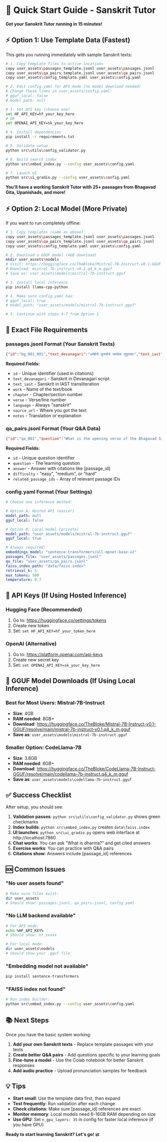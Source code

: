 # 🚀 Quick Start Guide - Sanskrit Tutor

**Get your Sanskrit Tutor running in 15 minutes!**

## ⚡ **Option 1: Use Template Data (Fastest)**

This gets you running immediately with sample Sanskrit texts:

```bash
# 1. Copy template files to active locations
copy user_assets\passages_template.jsonl user_assets\passages.jsonl
copy user_assets\qa_pairs_template.jsonl user_assets\qa_pairs.jsonl  
copy user_assets\config_template.yaml user_assets\config.yaml

# 2. Edit config.yaml for API mode (no model download needed)
# Change these lines in user_assets/config.yaml:
# gguf_local: false
# model_path: null

# 3. Set API key (choose one)
set HF_API_KEY=hf_your_key_here
# OR
set OPENAI_API_KEY=sk_your_key_here

# 4. Install dependencies
pip install -r requirements.txt

# 5. Validate setup
python src\utils\config_validator.py

# 6. Build search index
python src\embed_index.py --config user_assets\config.yaml

# 7. Launch UI
python src\ui_gradio.py --config user_assets\config.yaml
```

**You'll have a working Sanskrit Tutor with 25+ passages from Bhagavad Gita, Upanishads, and more!**

## ⚡ **Option 2: Local Model (More Private)**

If you want to run completely offline:

```bash
# 1. Copy templates (same as above)
copy user_assets\passages_template.jsonl user_assets\passages.jsonl
copy user_assets\qa_pairs_template.jsonl user_assets\qa_pairs.jsonl  
copy user_assets\config_template.yaml user_assets\config.yaml

# 2. Download a GGUF model (4GB download)
mkdir user_assets\models
# Visit: https://huggingface.co/TheBloke/Mistral-7B-Instruct-v0.1-GGUF
# Download: mistral-7b-instruct-v0.1.q4_k_m.gguf
# Save as: user_assets\models\mistral-7b-instruct.gguf

# 3. Install local inference
pip install llama-cpp-python

# 4. Make sure config.yaml has:
# gguf_local: true
# model_path: "user_assets/models/mistral-7b-instruct.gguf"

# 5. Continue with steps 4-7 from Option 1
```

## 🎯 **Exact File Requirements**

### **passages.jsonl Format** (Your Sanskrit Texts)
```json
{"id":"bg_001_001","text_devanagari":"धर्मक्षेत्रे कुरुक्षेत्रे समवेता युयुत्सवः","text_iast":"dharmakṣetre kurukṣetre samavetā yuyutsavaḥ","work":"Bhagavadgita","chapter":"1","verse":"1a","language":"sanskrit","source_url":"https://www.sacred-texts.com/hin/sbe08/sbe08003.htm","notes":"Opening verse"}
```

**Required Fields:**
- `id` - Unique identifier (used in citations)
- `text_devanagari` - Sanskrit in Devanagari script  
- `text_iast` - Sanskrit in IAST transliteration
- `work` - Name of the text/book
- `chapter` - Chapter/section number
- `verse` - Verse/line number  
- `language` - Always "sanskrit"
- `source_url` - Where you got the text
- `notes` - Translation or explanation

### **qa_pairs.jsonl Format** (Your Q&A Data)
```json
{"id":"qa_001","question":"What is the opening verse of the Bhagavad Gita?","answer":"The Gita opens with 'dharmakṣetre kurukṣetre samavetā yuyutsavaḥ' meaning 'On the field of dharma, on the field of Kuru, assembled and eager to fight'. [bg_001_001]","difficulty":"easy","related_passage_ids":["bg_001_001"]}
```

**Required Fields:**
- `id` - Unique question identifier
- `question` - The learning question
- `answer` - Answer with citations like [passage_id]
- `difficulty` - "easy", "medium", or "hard" 
- `related_passage_ids` - Array of relevant passage IDs

### **config.yaml Format** (Your Settings)
```yaml
# Choose one inference method:

# Option A: Hosted API (easier)
model_path: null
gguf_local: false

# Option B: Local model (private)  
model_path: "user_assets/models/mistral-7b-instruct.gguf"
gguf_local: true

# Always required:
embeddings_model: "sentence-transformers/all-mpnet-base-v2"
passages_file: "user_assets/passages.jsonl"
qa_file: "user_assets/qa_pairs.jsonl"
faiss_index_path: "data/faiss.index"
retrieval_k: 5
max_tokens: 500
temperature: 0.7
```

## 🔑 **API Keys (If Using Hosted Inference)**

### **Hugging Face (Recommended)**
1. Go to: https://huggingface.co/settings/tokens
2. Create new token
3. Set: `set HF_API_KEY=hf_your_token_here`

### **OpenAI (Alternative)**
1. Go to: https://platform.openai.com/api-keys
2. Create new secret key  
3. Set: `set OPENAI_API_KEY=sk_your_key_here`

## 🔧 **GGUF Model Downloads (If Using Local Inference)**

### **Best for Most Users: Mistral-7B-Instruct**
- **Size**: 4GB
- **RAM needed**: 8GB+
- **Download**: https://huggingface.co/TheBloke/Mistral-7B-Instruct-v0.1-GGUF/resolve/main/mistral-7b-instruct-v0.1.q4_k_m.gguf
- **Save as**: `user_assets\models\mistral-7b-instruct.gguf`

### **Smaller Option: CodeLlama-7B**  
- **Size**: 3.8GB
- **RAM needed**: 6GB+
- **Download**: https://huggingface.co/TheBloke/CodeLlama-7B-Instruct-GGUF/resolve/main/codellama-7b-instruct.q4_k_m.gguf
- **Save as**: `user_assets\models\codellama-7b-instruct.gguf`

## ✅ **Success Checklist**

After setup, you should see:

1. **Validation passes**: `python src\utils\config_validator.py` shows green checkmarks
2. **Index builds**: `python src\embed_index.py` creates `data\faiss.index` 
3. **UI launches**: `python src\ui_gradio.py` opens web interface at http://localhost:7860
4. **Chat works**: You can ask "What is dharma?" and get cited answers
5. **Exercise works**: You can practice with Q&A pairs
6. **Citations show**: Answers include [passage_id] references

## 🆘 **Common Issues**

### **"No user assets found"**
```bash
# Make sure files exist:
dir user_assets
# Should show: passages.jsonl, qa_pairs.jsonl, config.yaml
```

### **"No LLM backend available"** 
```bash
# For API mode:
echo %HF_API_KEY%
# Should show: hf_xxxxx

# For local mode:
dir user_assets\models
# Should show your .gguf file
```

### **"Embedding model not available"**
```bash
pip install sentence-transformers
```

### **"FAISS index not found"**
```bash
# Run index builder:
python src\embed_index.py --config user_assets\config.yaml
```

## 📚 **Next Steps**

Once you have the basic system working:

1. **Add your own Sanskrit texts** - Replace template passages with your texts
2. **Create better Q&A pairs** - Add questions specific to your learning goals  
3. **Fine-tune a model** - Use the Colab notebook for better Sanskrit responses
4. **Add audio practice** - Upload pronunciation samples for feedback

## 💡 **Tips**

- **Start small**: Use the template data first, then expand
- **Test frequently**: Run validation after each change
- **Check citations**: Make sure [passage_id] references are exact
- **Monitor memory**: Local models need 6-16GB RAM depending on size
- **Use GPU**: Set `n_gpu_layers: 35` in config for faster local inference (if you have GPU)

**Ready to start learning Sanskrit? Let's go! 🕉️**
